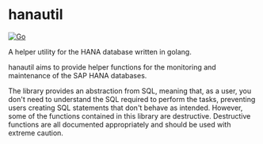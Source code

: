 # hanautil

[![Go](https://github.com/mr-stringer/hanautil/actions/workflows/go.yml/badge.svg)](https://github.com/mr-stringer/hanautil/actions/workflows/go.yml)

A helper utility for the HANA database written in golang.

hanautil aims to provide helper functions for the monitoring and maintenance
of the SAP HANA databases.

The library provides an abstraction from SQL, meaning that, as a user, you
don't need to understand the SQL required to perform the tasks, preventing
users creating SQL statements that don't behave as intended. However,
some of the functions contained in this library are destructive. Destructive
functions are all documented appropriately and should be used with extreme
caution.

